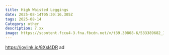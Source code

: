 ```yaml
---
title: High Waisted Leggings
date: 2025-08-14T05:30:16.305Z
tags: 2025-08-14
Category: other
description: 7.xx
image: https://scontent.fccu4-3.fna.fbcdn.net/v/t39.30808-6/533389682_10228376808474797_4506788385750393522_n.jpg?stp=cp6_dst-jpg_p526x296_tt6&_nc_cat=110&ccb=1-7&_nc_sid=aa7b47&_nc_ohc=nd-yXcnJyHgQ7kNvwFojInS&_nc_oc=AdnH82IQNND7Yoa20Qsrpmp9PpMrAHIbIVEx0PjkQB0uyfO4XiBaIQm3EoPuOCEFL3s&_nc_zt=23&_nc_ht=scontent.fccu4-3.fna&_nc_gid=eQ87hSBoZydeR-QaYau8fA&oh=00_AfVdm44RL1sh-XcheoZ0GYpgUAUCkLG3L9iWdS_SGpLD-Q&oe=68A33148
---
```

https://joylink.io/8Xsl4DR ad